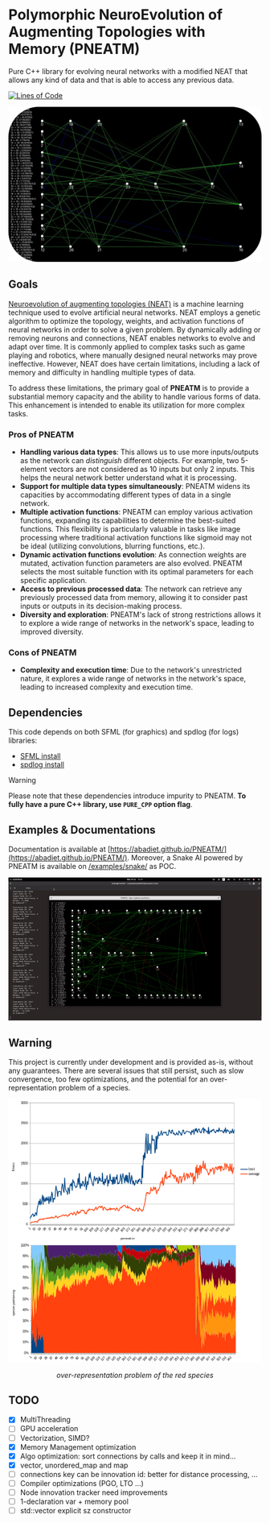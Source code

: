 # Polymorphic NeuroEvolution of Augmenting Topologies with Memory (PNEATM)
Pure C++ library for evolving neural networks with a modified NEAT that allows any kind of data and that is able to access any previous data.

[![Lines of Code](https://tokei.rs/b1/github/abadiet/PNEATM?category=code)](https://github.com/XAMPPRocky/tokei)

<p align="center">
	<img src="https://github.com/abadiet/PNEATM/blob/main/resources/network.png">
</p>

## Goals
[Neuroevolution of augmenting topologies (NEAT)](https://en.wikipedia.org/wiki/Neuroevolution_of_augmenting_topologies) is a machine learning technique used to evolve artificial neural networks. NEAT employs a genetic algorithm to optimize the topology, weights, and activation functions of neural networks in order to solve a given problem. By dynamically adding or removing neurons and connections, NEAT enables networks to evolve and adapt over time. It is commonly applied to complex tasks such as game playing and robotics, where manually designed neural networks may prove ineffective. However, NEAT does have certain limitations, including a lack of memory and difficulty in handling multiple types of data.

To address these limitations, the primary goal of **PNEATM** is to provide a substantial memory capacity and the ability to handle various forms of data. This enhancement is intended to enable its utilization for more complex tasks.

### Pros of PNEATM
* **Handling various data types**: This allows us to use more inputs/outputs as the network can *distinguish* different objects. For example, two 5-element vectors are not considered as 10 inputs but only 2 inputs. This helps the neural network better understand what it is processing.
* **Support for multiple data types simultaneously**: PNEATM widens its capacities by accommodating different types of data in a single network.
* **Multiple activation functions**: PNEATM can employ various activation functions, expanding its capabilities to determine the best-suited functions. This flexibility is particularly valuable in tasks like image processing where traditional activation functions like sigmoid may not be ideal (utilizing convolutions, blurring functions, etc.).
* **Dynamic activation functions evolution**: As connection weights are mutated, activation function parameters are also evolved. PNEATM selects the most suitable function with its optimal parameters for each specific application.
* **Access to previous processed data**: The network can retrieve any previously processed data from memory, allowing it to consider past inputs or outputs in its decision-making process.
* **Diversity and exploration**: PNEATM's lack of strong restrictions allows it to explore a wide range of networks in the network's space, leading to improved diversity.

### Cons of PNEATM
* **Complexity and execution time**: Due to the network's unrestricted nature, it explores a wide range of networks in the network's space, leading to increased complexity and execution time.

## Dependencies
This code depends on both SFML (for graphics) and spdlog (for logs) libraries:
- [SFML install](https://www.sfml-dev.org/download.php)
- [spdlog install](https://github.com/gabime/spdlog)

> [!WARNING]
> Please note that these dependencies introduce impurity to PNEATM.
> **To fully have a pure C++ library, use `PURE_CPP` option flag**.

## Examples & Documentations
Documentation is available at [https://abadiet.github.io/PNEATM/](https://abadiet.github.io/PNEATM/). Moreover, a Snake AI powered by PNEATM is available on [/examples/snake/](https://github.com/abadiet/PNEATM/tree/main/examples/snake) as POC.

<p align="center">
	<img src="https://github.com/abadiet/PNEATM/blob/main/examples/snake/resources/snakeGameplay.gif">
</p>

## Warning

This project is currently under development and is provided as-is, without any guarantees. There are several issues that still persist, such as slow convergence, too few optimizations, and the potential for an over-representation problem of a species.
<p align="center">
	<img src="https://github.com/abadiet/PNEATM/blob/main/examples/snake/resources/over-representation_problem.png" alt="over-representation problem of the red species">
</p>
<p align="center">
	<em> over-representation problem of the red species </em>
</p>

## TODO
- [x] MultiThreading
- [ ] GPU acceleration
- [ ] Vectorization, SIMD?
- [x] Memory Management optimization
- [x] Algo optimization: sort connections by calls and keep it in mind...
- [x] vector, unordered_map and map
- [ ] connections key can be innovation id: better for distance processing, ...
- [ ] Compiler optimizations (PGO, LTO ...)
- [ ] Node innovation tracker need improvements 
- [ ] 1-declaration var + memory pool
- [ ] std::vector explicit sz constructor
